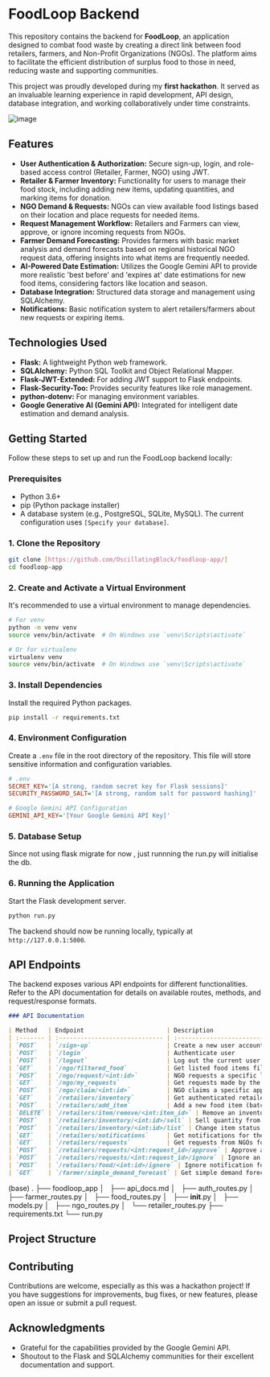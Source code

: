 
# FoodLoop Backend

This repository contains the backend for **FoodLoop**, an application designed to combat food waste by creating a direct link between food retailers, farmers, and Non-Profit Organizations (NGOs). The platform aims to facilitate the efficient distribution of surplus food to those in need, reducing waste and supporting communities.

This project was proudly developed during my **first hackathon**. It served as an invaluable learning experience in rapid development, API design, database integration, and working collaboratively under time constraints.


![image](https://github.com/user-attachments/assets/873bbfe5-05de-4a6a-823e-047a48d2e2eb)


## Features

* **User Authentication & Authorization:** Secure sign-up, login, and role-based access control (Retailer, Farmer, NGO) using JWT.
* **Retailer & Farmer Inventory:** Functionality for users to manage their food stock, including adding new items, updating quantities, and marking items for donation.
* **NGO Demand & Requests:** NGOs can view available food listings based on their location and place requests for needed items.
* **Request Management Workflow:** Retailers and Farmers can view, approve, or ignore incoming requests from NGOs.
* **Farmer Demand Forecasting:** Provides farmers with basic market analysis and demand forecasts based on regional historical NGO request data, offering insights into what items are frequently needed.
* **AI-Powered Date Estimation:** Utilizes the Google Gemini API to provide more realistic 'best before' and 'expires at' date estimations for new food items, considering factors like location and season.
* **Database Integration:** Structured data storage and management using SQLAlchemy.
* **Notifications:** Basic notification system to alert retailers/farmers about new requests or expiring items.

## Technologies Used

* **Flask:** A lightweight Python web framework.
* **SQLAlchemy:** Python SQL Toolkit and Object Relational Mapper.
* **Flask-JWT-Extended:** For adding JWT support to Flask endpoints.
* **Flask-Security-Too:** Provides security features like role management.
* **python-dotenv:** For managing environment variables.
* **Google Generative AI (Gemini API):** Integrated for intelligent date estimation and demand analysis.

## Getting Started

Follow these steps to set up and run the FoodLoop backend locally:

### Prerequisites

* Python 3.6+
* pip (Python package installer)
* A database system (e.g., PostgreSQL, SQLite, MySQL). The current configuration uses `[Specify your database]`.

### 1. Clone the Repository

```bash
git clone [https://github.com/OscillatingBlock/foodloop-app/]
cd foodloop-app
```

### 2. Create and Activate a Virtual Environment

It's recommended to use a virtual environment to manage dependencies.

```bash
# For venv
python -m venv venv
source venv/bin/activate  # On Windows use `venv\Scripts\activate`

# Or for virtualenv
virtualenv venv
source venv/bin/activate  # On Windows use `venv\Scripts\activate`
```

### 3. Install Dependencies

Install the required Python packages.

```bash
pip install -r requirements.txt
```

### 4. Environment Configuration

Create a `.env` file in the root directory of the repository. This file will store sensitive information and configuration variables.

```ini
# .env
SECRET_KEY='[A strong, random secret key for Flask sessions]'
SECURITY_PASSWORD_SALT='[A strong, random salt for password hashing]'

# Google Gemini API Configuration
GEMINI_API_KEY='[Your Google Gemini API Key]'

```


### 5. Database Setup

Since not using flask migrate for now , just runnning the run.py will initialise the db.

### 6. Running the Application

Start the Flask development server.

```bash
python run.py
```

The backend should now be running locally, typically at `http://127.0.0.1:5000`.

## API Endpoints

The backend exposes various API endpoints for different functionalities. Refer to the API documentation for details on available routes, methods, and request/response formats.


```markdown
### API Documentation

| Method   | Endpoint                       | Description                                                                  | Authentication    |
| :------- | :----------------------------- | :--------------------------------------------------------------------------- | :---------------- |
| `POST`   | `/sign-up`                     | Create a new user account                                                    | None              |
| `POST`   | `/login`                       | Authenticate user                                                            | None              |
| `POST`   | `/logout`                      | Log out the current user                                                     | None              |
| `GET`    | `/ngo/filtered_food`           | Get listed food items filtered by pincode                                    | NGO Required      |
| `POST`   | `/ngo/request/<int:id>`        | NGO requests a specific listed food item                                     | NGO Required      |
| `GET`    | `/ngo/my_requests`             | Get requests made by the authenticated NGO                                   | NGO Required      |
| `POST`   | `/ngo/claim/<int:id>`          | NGO claims a specific approved food item                                     | NGO Required      |
| `GET`    | `/retailers/inventory`         | Get authenticated retailer's food inventory                                  | Retailer Req.     |
| `POST`   | `/retailers/add_item`          | Add a new food item (batch) to inventory                                     | Retailer Req.     |
| `DELETE` | `/retailers/item/remove/<int:item_id>` | Remove an inventory item (batch)                                             | Retailer Req.     |
| `POST`   | `/retailers/inventory/<int:id>/sell` | Sell quantity from an inventory item                                         | Retailer Req.     |
| `POST`   | `/retailers/inventory/<int:id>/list` | Change item status to 'Listing'                                              | Retailer Req.     |
| `GET`    | `/retailers/notifications`     | Get notifications for the authenticated retailer                             | Retailer Req.     |
| `GET`    | `/retailers/requests`          | Get requests from NGOs for the retailer's food                               | Retailer Req.     |
| `POST`   | `/retailers/requests/<int:request_id>/approve` | Approve an NGO's request                                                     | Retailer Req.     |
| `POST`   | `/retailers/requests/<int:request_id>/ignore` | Ignore an NGO's request                                                      | Retailer Req.     |
| `POST`   | `/retailers/food/<int:id>/ignore` | Ignore notification for an item                                              | Retailer Req.     |
| `GET`    | `/farmer/simple_demand_forecast` | Get simple demand forecast and market analysis based on recent regional data | Farmer Required   |

```
(base) 
.
├── foodloop_app
│   ├── api_docs.md
│   ├── auth_routes.py
│   ├── farmer_routes.py
│   ├── food_routes.py
│   ├── __init__.py
│   ├── models.py
│   ├── ngo_routes.py
│   └── retailer_routes.py
├── requirements.txt
└── run.py
## Project Structure


## Contributing

Contributions are welcome, especially as this was a hackathon project! If you have suggestions for improvements, bug fixes, or new features, please open an issue or submit a pull request.


## Acknowledgments

* Grateful for the capabilities provided by the Google Gemini API.
* Shoutout to the Flask and SQLAlchemy communities for their excellent documentation and support.


